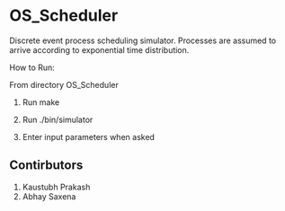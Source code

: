 # OS_Scheduler
Discrete event process scheduling simulator. Processes are assumed to arrive according to exponential time distribution.

How to Run:

From directory OS_Scheduler

1. Run make

2. Run ./bin/simulator

3. Enter input parameters when asked

## Contirbutors

1. Kaustubh Prakash
2. Abhay Saxena
